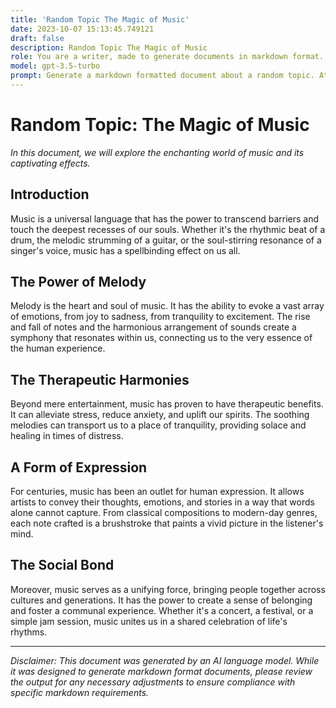 ```yaml
---
title: 'Random Topic The Magic of Music'
date: 2023-10-07 15:13:45.749121
draft: false
description: Random Topic The Magic of Music
role: You are a writer, made to generate documents in markdown format. It is very important that all of the documents you generate are in valid markdown format.
model: gpt-3.5-turbo
prompt: Generate a markdown formatted document about a random topic. At the bottom, include a disclaimer explaining that the document was generated by you. The first line of the document should be the title. Make sure that the entire document is in proper markdown format, using a mix of various tags to make the document visually appealing.
---
```


# Random Topic: The Magic of Music

*In this document, we will explore the enchanting world of music and its captivating effects.*

## Introduction

Music is a universal language that has the power to transcend barriers and touch the deepest recesses of our souls. Whether it's the rhythmic beat of a drum, the melodic strumming of a guitar, or the soul-stirring resonance of a singer's voice, music has a spellbinding effect on us all.

## The Power of Melody

Melody is the heart and soul of music. It has the ability to evoke a vast array of emotions, from joy to sadness, from tranquility to excitement. The rise and fall of notes and the harmonious arrangement of sounds create a symphony that resonates within us, connecting us to the very essence of the human experience.

## The Therapeutic Harmonies

Beyond mere entertainment, music has proven to have therapeutic benefits. It can alleviate stress, reduce anxiety, and uplift our spirits. The soothing melodies can transport us to a place of tranquility, providing solace and healing in times of distress.

## A Form of Expression

For centuries, music has been an outlet for human expression. It allows artists to convey their thoughts, emotions, and stories in a way that words alone cannot capture. From classical compositions to modern-day genres, each note crafted is a brushstroke that paints a vivid picture in the listener's mind.

## The Social Bond

Moreover, music serves as a unifying force, bringing people together across cultures and generations. It has the power to create a sense of belonging and foster a communal experience. Whether it's a concert, a festival, or a simple jam session, music unites us in a shared celebration of life's rhythms.

---

*Disclaimer: This document was generated by an AI language model. While it was designed to generate markdown format documents, please review the output for any necessary adjustments to ensure compliance with specific markdown requirements.*